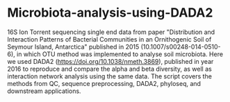 # Microbiota-analysis-using-DADA2
16S Ion Torrent sequencing single end data from paper "Distribution and Interaction Patterns of Bacterial Communities in an Ornithogenic Soil of Seymour Island, Antarctica" published in 2015 (10.1007/s00248-014-0510-6), in which OTU method was implemented to analyse soil microbiota.
Here we used DADA2 (https://doi.org/10.1038/nmeth.3869), published in year 2016 to reproduce and compare the alpha and beta diversity, as well as interaction network analysis using the same data. The script covers the methods from QC, sequence preprocessing, DADA2, phyloseq, and downstream applications.
